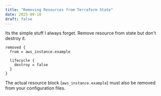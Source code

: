 ```yaml
---
title: "Removing Resources from Terraform State"
date: 2025-09-10
draft: false
---
```


Its the simple stuff I always forget. Remove resource from state but don't destroy it.

```hcl
removed {
  from = aws_instance.example

  lifecycle {
    destroy = false
  }
}
```

The actual resource block (`aws_instance.example`) must also be removed from your configuration files.
